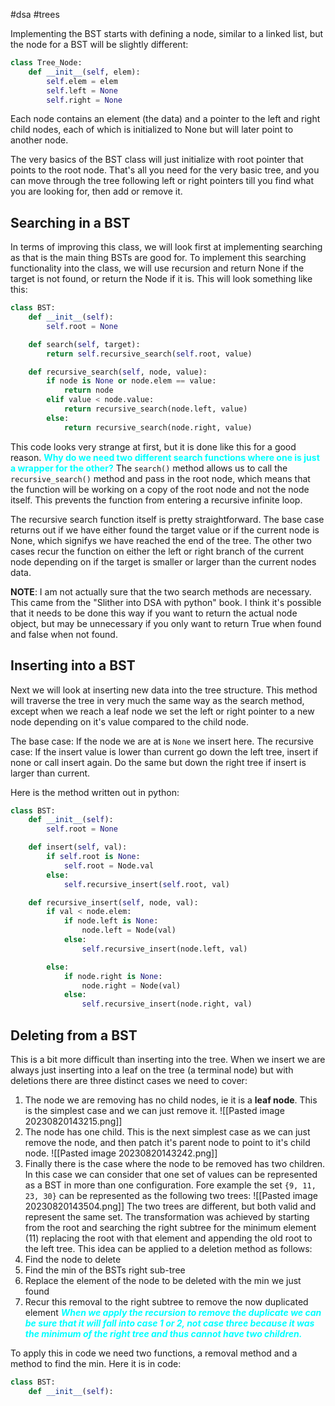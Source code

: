 #dsa #trees

Implementing the BST starts with defining a node, similar to a linked list, but the node for a BST will be slightly different:
```python
class Tree_Node:
	def __init__(self, elem):
		self.elem = elem
		self.left = None
		self.right = None
```
Each node contains an element (the data) and a pointer to the left and right child nodes, each of which is initialized to None but will later point to another node.

The very basics of the BST class will just initialize with root pointer that points to the root node. That's all you need for the very basic tree, and you can move through the tree following left or right pointers till you find what you are looking for, then add or remove it.

## Searching in a BST
In terms of improving this class, we will look first at implementing searching as that is the main thing BSTs are good for. To implement this searching functionality into the class, we will use recursion and return None if the target is not found, or return the Node if it is. This will look something like this:
```python
class BST:
	def __init__(self):
		self.root = None

	def search(self, target):
		return self.recursive_search(self.root, value)

	def recursive_search(self, node, value):
		if node is None or node.elem == value:
			return node
		elif value < node.value:
			return recursive_search(node.left, value)
		else:
			return recursive_search(node.right, value)
```
This code looks very strange at first, but it is done like this for a good reason. <span style="color: cyan; font-weight: bold;">Why do we need two different search functions where one is just a wrapper for the other?</span> The `search()` method allows us to call the `recursive_search()` method and pass in the root node, which means that the function will be working on a copy of the root node and not the node itself. This prevents the function from entering a recursive infinite loop.

The recursive search function itself is pretty straightforward. The base case returns out if we have either found the target value or if the current node is None, which signifys we have reached the end of the tree. The other two cases recur the function on either the left or right branch of the current node depending on if the target is smaller or larger than the current nodes data.

**NOTE**: I am not actually sure that the two search methods are necessary. This came from the "Slither into DSA with python" book. I think it's possible that it needs to be done this way if you want to return the actual node object, but may be unnecessary if you only want to return True when found and false when not found.

## Inserting into a BST
Next we will look at inserting new data into the tree structure. This method will traverse the tree in very much the same way as the search method, except when we reach a leaf node we set the left or right pointer to a new node depending on it's value compared to the child node. 

The base case: If the node we are at is `None` we insert here.
The recursive case: If the insert value is lower than current go down the left tree, insert if none or call insert again. Do the same but down the right tree if insert is larger than current.

Here is the method written out in python:
```python
class BST:
	def __init__(self):
		self.root = None

	def insert(self, val):
		if self.root is None:
			self.root = Node.val
		else:
			self.recursive_insert(self.root, val)

	def recursive_insert(self, node, val):
		if val < node.elem:
			if node.left is None:
				node.left = Node(val)
			else:
				self.recursive_insert(node.left, val)

		else:
			if node.right is None:
				node.right = Node(val)
			else:
				self.recursive_insert(node.right, val)
```

## Deleting from a BST
This is a bit more difficult than inserting into the tree. When we insert we are always just inserting into a leaf on the tree (a terminal node) but with deletions there are three distinct cases we need to cover:

1. The node we are removing has no child nodes, ie it is a **leaf node**. This is the simplest case and we can just remove it. ![[Pasted image 20230820143215.png]]
2. The node has one child. This is the next simplest case as we can just remove the node, and then patch it's parent node to point to it's child node. ![[Pasted image 20230820143242.png]]
3. Finally there is the case where the node to be removed has two children. In this case we can consider that one set of values can be represented as a BST in more than one configuration. Fore example the set `{9, 11, 23, 30}` can be represented as the following two trees: ![[Pasted image 20230820143504.png]]
The two trees are different, but both valid and  represent the same set. The transformation was achieved by starting from the root and searching the right subtree for the minimum element (11) replacing the root with that element and appending the old root to the left tree. This idea can be applied to a deletion method as follows:
1. Find the node to delete
2. Find the min of the BSTs right sub-tree
3. Replace the element of the node to be deleted with the min we just found
4. Recur this removal to the right subtree to remove the now duplicated element
<span style="color: cyan; font-weight: bold; font-style: italic;">When we apply the recursion to remove the duplicate we can be sure that it will fall into case 1 or 2, not case three because it was the minimum of the right tree and thus cannot have two children.</span>

To apply this in code we need two functions, a removal method and a method to find the min. Here it is in code:
```python
class BST:
	def __init__(self):
		
```